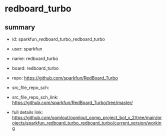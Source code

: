 # redboard_turbo
 
## summary 
* id: sparkfun_redboard_turbo_redboard_turbo
* user: sparkfun
* name: redboard_turbo
* board: redboard_turbo
* repo: https://github.com/sparkfun/RedBoard_Turbo



* src_file_repo_sch: 
* src_file_repo_sch_link: https://github.com/sparkfun/RedBoard_Turbo/tree/master/
* full details link: https://github.com/oomlout/oomlout_oomp_project_bot_v_2/tree/main/projects/sparkfun_redboard_turbo_redboard_turbo/current_version/working  







